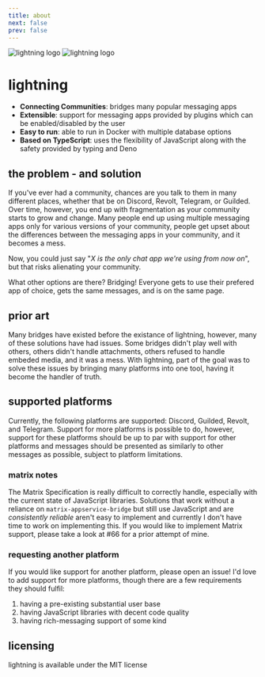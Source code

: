 ```yaml
---
title: about
next: false
prev: false
---
```


![lightning logo](/brand/wordmark_gradient_dark.svg#dark)
![lightning logo](/brand/wordmark_gradient_light.svg#light)

# lightning

- **Connecting Communities**: bridges many popular messaging apps
- **Extensible**: support for messaging apps provided by plugins which can be
  enabled/disabled by the user
- **Easy to run**: able to run in Docker with multiple database options
- **Based on TypeScript**: uses the flexibility of JavaScript along with the
  safety provided by typing and Deno

## the problem - and solution

If you've ever had a community, chances are you talk to them in many different
places, whether that be on Discord, Revolt, Telegram, or Guilded. Over time,
however, you end up with fragmentation as your community starts to grow and
change. Many people end up using multiple messaging apps only for various
versions of your community, people get upset about the differences between the
messaging apps in your community, and it becomes a mess.

Now, you could just say "_X is the only chat app we're using from now on_", but
that risks alienating your community.

What other options are there? Bridging! Everyone gets to use their prefered app
of choice, gets the same messages, and is on the same page.

## prior art

Many bridges have existed before the existance of lightning, however, many of
these solutions have had issues. Some bridges didn't play well with others,
others didn't handle attachments, others refused to handle embeded media, and it
was a mess. With lightning, part of the goal was to solve these issues by
bringing many platforms into one tool, having it become the handler of truth.

## supported platforms

Currently, the following platforms are supported: Discord, Guilded, Revolt, and
Telegram. Support for more platforms is possible to do, however, support for
these platforms should be up to par with support for other platforms and
messages should be presented as similarly to other messages as possible, subject
to platform limitations.

### matrix notes

The Matrix Specification is really difficult to correctly handle, especially
with the current state of JavaScript libraries. Solutions that work without a
reliance on `matrix-appservice-bridge` but still use JavaScript and are
_consistently reliable_ aren't easy to implement and currently I don't have time
to work on implementing this. If you would like to implement Matrix support,
please take a look at #66 for a prior attempt of mine.

### requesting another platform

If you would like support for another platform, please open an issue! I'd love
to add support for more platforms, though there are a few requirements they
should fulfil:

1. having a pre-existing substantial user base
2. having JavaScript libraries with decent code quality
3. having rich-messaging support of some kind

## licensing

lightning is available under the MIT license
